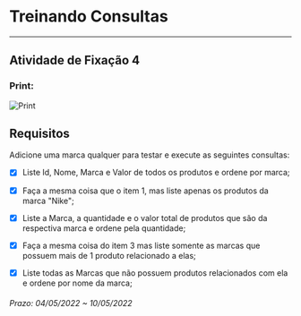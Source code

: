 # Treinando Consultas

---  

## Atividade de Fixação 4  

### Print:

![Print]()

## Requisitos

Adicione uma marca qualquer para testar e execute as seguintes consultas:  

- [x] Liste Id, Nome, Marca e Valor de todos os produtos e ordene por marca;  

- [x] Faça a mesma coisa que o item 1, mas liste apenas os produtos da marca "Nike";  

- [x] Liste a Marca, a quantidade e o valor total de produtos que são da respectiva marca e ordene pela quantidade;  

- [x] Faça a mesma coisa do item 3 mas liste somente as marcas que possuem mais de 1 produto relacionado a elas;  

- [x] Liste todas as Marcas que não possuem produtos relacionados com ela e ordene por nome da marca;  

###### Prazo: 04/05/2022 ~ 10/05/2022  
